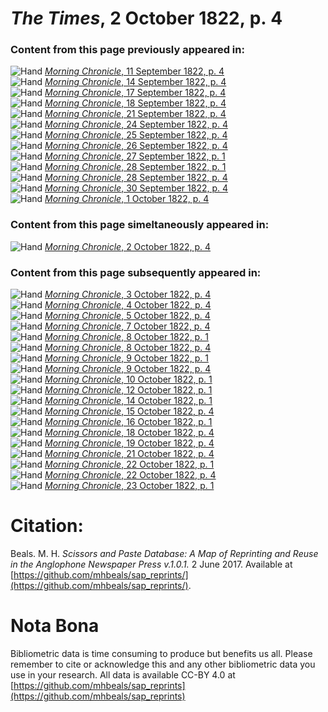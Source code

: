# *The Times*, 2 October 1822, p. 4  
  
### Content from this page previously appeared in:  
![Hand](http://scissorsandpaste.net/wp-content/uploads/2017/06/smallhandpointer.png) [*Morning Chronicle*, 11 September 1822, p. 4](https://mhbeals.github.io/sap_html/Morning-Chronicle/Morning-Chronicle-11-September-1822-p-4)  
![Hand](http://scissorsandpaste.net/wp-content/uploads/2017/06/smallhandpointer.png) [*Morning Chronicle*, 14 September 1822, p. 4](https://mhbeals.github.io/sap_html/Morning-Chronicle/Morning-Chronicle-14-September-1822-p-4)  
![Hand](http://scissorsandpaste.net/wp-content/uploads/2017/06/smallhandpointer.png) [*Morning Chronicle*, 17 September 1822, p. 4](https://mhbeals.github.io/sap_html/Morning-Chronicle/Morning-Chronicle-17-September-1822-p-4)  
![Hand](http://scissorsandpaste.net/wp-content/uploads/2017/06/smallhandpointer.png) [*Morning Chronicle*, 18 September 1822, p. 4](https://mhbeals.github.io/sap_html/Morning-Chronicle/Morning-Chronicle-18-September-1822-p-4)  
![Hand](http://scissorsandpaste.net/wp-content/uploads/2017/06/smallhandpointer.png) [*Morning Chronicle*, 21 September 1822, p. 4](https://mhbeals.github.io/sap_html/Morning-Chronicle/Morning-Chronicle-21-September-1822-p-4)  
![Hand](http://scissorsandpaste.net/wp-content/uploads/2017/06/smallhandpointer.png) [*Morning Chronicle*, 24 September 1822, p. 4](https://mhbeals.github.io/sap_html/Morning-Chronicle/Morning-Chronicle-24-September-1822-p-4)  
![Hand](http://scissorsandpaste.net/wp-content/uploads/2017/06/smallhandpointer.png) [*Morning Chronicle*, 25 September 1822, p. 4](https://mhbeals.github.io/sap_html/Morning-Chronicle/Morning-Chronicle-25-September-1822-p-4)  
![Hand](http://scissorsandpaste.net/wp-content/uploads/2017/06/smallhandpointer.png) [*Morning Chronicle*, 26 September 1822, p. 4](https://mhbeals.github.io/sap_html/Morning-Chronicle/Morning-Chronicle-26-September-1822-p-4)  
![Hand](http://scissorsandpaste.net/wp-content/uploads/2017/06/smallhandpointer.png) [*Morning Chronicle*, 27 September 1822, p. 1](https://mhbeals.github.io/sap_html/Morning-Chronicle/Morning-Chronicle-27-September-1822-p-1)  
![Hand](http://scissorsandpaste.net/wp-content/uploads/2017/06/smallhandpointer.png) [*Morning Chronicle*, 28 September 1822, p. 1](https://mhbeals.github.io/sap_html/Morning-Chronicle/Morning-Chronicle-28-September-1822-p-1)  
![Hand](http://scissorsandpaste.net/wp-content/uploads/2017/06/smallhandpointer.png) [*Morning Chronicle*, 28 September 1822, p. 4](https://mhbeals.github.io/sap_html/Morning-Chronicle/Morning-Chronicle-28-September-1822-p-4)  
![Hand](http://scissorsandpaste.net/wp-content/uploads/2017/06/smallhandpointer.png) [*Morning Chronicle*, 30 September 1822, p. 4](https://mhbeals.github.io/sap_html/Morning-Chronicle/Morning-Chronicle-30-September-1822-p-4)  
![Hand](http://scissorsandpaste.net/wp-content/uploads/2017/06/smallhandpointer.png) [*Morning Chronicle*, 1 October 1822, p. 4](https://mhbeals.github.io/sap_html/Morning-Chronicle/Morning-Chronicle-1-October-1822-p-4)  
  
### Content from this page simeltaneously appeared in:  
![Hand](http://scissorsandpaste.net/wp-content/uploads/2017/06/smallhandpointer.png) [*Morning Chronicle*, 2 October 1822, p. 4](https://mhbeals.github.io/sap_html/Morning-Chronicle/Morning-Chronicle-2-October-1822-p-4)  
  
### Content from this page subsequently appeared in:  
![Hand](http://scissorsandpaste.net/wp-content/uploads/2017/06/smallhandpointer.png) [*Morning Chronicle*, 3 October 1822, p. 4](https://mhbeals.github.io/sap_html/Morning-Chronicle/Morning-Chronicle-3-October-1822-p-4)  
![Hand](http://scissorsandpaste.net/wp-content/uploads/2017/06/smallhandpointer.png) [*Morning Chronicle*, 4 October 1822, p. 4](https://mhbeals.github.io/sap_html/Morning-Chronicle/Morning-Chronicle-4-October-1822-p-4)  
![Hand](http://scissorsandpaste.net/wp-content/uploads/2017/06/smallhandpointer.png) [*Morning Chronicle*, 5 October 1822, p. 4](https://mhbeals.github.io/sap_html/Morning-Chronicle/Morning-Chronicle-5-October-1822-p-4)  
![Hand](http://scissorsandpaste.net/wp-content/uploads/2017/06/smallhandpointer.png) [*Morning Chronicle*, 7 October 1822, p. 4](https://mhbeals.github.io/sap_html/Morning-Chronicle/Morning-Chronicle-7-October-1822-p-4)  
![Hand](http://scissorsandpaste.net/wp-content/uploads/2017/06/smallhandpointer.png) [*Morning Chronicle*, 8 October 1822, p. 1](https://mhbeals.github.io/sap_html/Morning-Chronicle/Morning-Chronicle-8-October-1822-p-1)  
![Hand](http://scissorsandpaste.net/wp-content/uploads/2017/06/smallhandpointer.png) [*Morning Chronicle*, 8 October 1822, p. 4](https://mhbeals.github.io/sap_html/Morning-Chronicle/Morning-Chronicle-8-October-1822-p-4)  
![Hand](http://scissorsandpaste.net/wp-content/uploads/2017/06/smallhandpointer.png) [*Morning Chronicle*, 9 October 1822, p. 1](https://mhbeals.github.io/sap_html/Morning-Chronicle/Morning-Chronicle-9-October-1822-p-1)  
![Hand](http://scissorsandpaste.net/wp-content/uploads/2017/06/smallhandpointer.png) [*Morning Chronicle*, 9 October 1822, p. 4](https://mhbeals.github.io/sap_html/Morning-Chronicle/Morning-Chronicle-9-October-1822-p-4)  
![Hand](http://scissorsandpaste.net/wp-content/uploads/2017/06/smallhandpointer.png) [*Morning Chronicle*, 10 October 1822, p. 1](https://mhbeals.github.io/sap_html/Morning-Chronicle/Morning-Chronicle-10-October-1822-p-1)  
![Hand](http://scissorsandpaste.net/wp-content/uploads/2017/06/smallhandpointer.png) [*Morning Chronicle*, 12 October 1822, p. 1](https://mhbeals.github.io/sap_html/Morning-Chronicle/Morning-Chronicle-12-October-1822-p-1)  
![Hand](http://scissorsandpaste.net/wp-content/uploads/2017/06/smallhandpointer.png) [*Morning Chronicle*, 14 October 1822, p. 1](https://mhbeals.github.io/sap_html/Morning-Chronicle/Morning-Chronicle-14-October-1822-p-1)  
![Hand](http://scissorsandpaste.net/wp-content/uploads/2017/06/smallhandpointer.png) [*Morning Chronicle*, 15 October 1822, p. 4](https://mhbeals.github.io/sap_html/Morning-Chronicle/Morning-Chronicle-15-October-1822-p-4)  
![Hand](http://scissorsandpaste.net/wp-content/uploads/2017/06/smallhandpointer.png) [*Morning Chronicle*, 16 October 1822, p. 1](https://mhbeals.github.io/sap_html/Morning-Chronicle/Morning-Chronicle-16-October-1822-p-1)  
![Hand](http://scissorsandpaste.net/wp-content/uploads/2017/06/smallhandpointer.png) [*Morning Chronicle*, 18 October 1822, p. 4](https://mhbeals.github.io/sap_html/Morning-Chronicle/Morning-Chronicle-18-October-1822-p-4)  
![Hand](http://scissorsandpaste.net/wp-content/uploads/2017/06/smallhandpointer.png) [*Morning Chronicle*, 19 October 1822, p. 4](https://mhbeals.github.io/sap_html/Morning-Chronicle/Morning-Chronicle-19-October-1822-p-4)  
![Hand](http://scissorsandpaste.net/wp-content/uploads/2017/06/smallhandpointer.png) [*Morning Chronicle*, 21 October 1822, p. 4](https://mhbeals.github.io/sap_html/Morning-Chronicle/Morning-Chronicle-21-October-1822-p-4)  
![Hand](http://scissorsandpaste.net/wp-content/uploads/2017/06/smallhandpointer.png) [*Morning Chronicle*, 22 October 1822, p. 1](https://mhbeals.github.io/sap_html/Morning-Chronicle/Morning-Chronicle-22-October-1822-p-1)  
![Hand](http://scissorsandpaste.net/wp-content/uploads/2017/06/smallhandpointer.png) [*Morning Chronicle*, 22 October 1822, p. 4](https://mhbeals.github.io/sap_html/Morning-Chronicle/Morning-Chronicle-22-October-1822-p-4)  
![Hand](http://scissorsandpaste.net/wp-content/uploads/2017/06/smallhandpointer.png) [*Morning Chronicle*, 23 October 1822, p. 1](https://mhbeals.github.io/sap_html/Morning-Chronicle/Morning-Chronicle-23-October-1822-p-1)  


# Citation: 

Beals. M. H. *Scissors and Paste Database: A Map of Reprinting and Reuse in the Anglophone Newspaper Press v.1.0.1.* 2 June 2017. Available at [https://github.com/mhbeals/sap_reprints/](https://github.com/mhbeals/sap_reprints/). 

# Nota Bona

Bibliometric data is time consuming to produce but benefits us all. Please remember to cite or acknowledge this and any other bibliometric data you use in your research. All data is available CC-BY 4.0 at [https://github.com/mhbeals/sap_reprints](https://github.com/mhbeals/sap_reprints)
